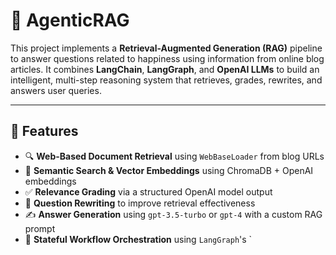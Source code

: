 # 🧠 AgenticRAG

This project implements a **Retrieval-Augmented Generation (RAG)** pipeline to answer questions related to happiness using information from online blog articles. It combines **LangChain**, **LangGraph**, and **OpenAI LLMs** to build an intelligent, multi-step reasoning system that retrieves, grades, rewrites, and answers user queries.

---

## 🚀 Features

- 🔍 **Web-Based Document Retrieval** using `WebBaseLoader` from blog URLs
- 🧠 **Semantic Search & Vector Embeddings** using ChromaDB + OpenAI embeddings
- ✅ **Relevance Grading** via a structured OpenAI model output
- 🔄 **Question Rewriting** to improve retrieval effectiveness
- ✍️ **Answer Generation** using `gpt-3.5-turbo` or `gpt-4` with a custom RAG prompt
- 🔧 **Stateful Workflow Orchestration** using `LangGraph`'s `
